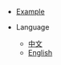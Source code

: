
* [Example](https://nillnil.github.io/flutter_base/online/index.html)

* Language
  * [中文](/)
  * [English](/en/)
